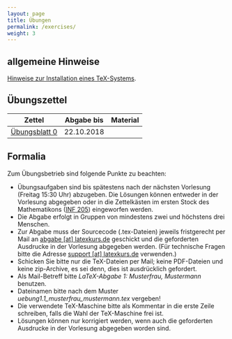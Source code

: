 ```yaml
---
layout: page
title: Übungen
permalink: /exercises/
weight: 3
---
```


## allgemeine Hinweise

[Hinweise zur Installation eines TeX-Systems](./00_texlive_installation.pdf "Installationshinweise").

## Übungszettel

Zettel                                                   | Abgabe bis | Material
---------------------------------------------------------|------------|-------------------------
[Übungsblatt 0](./00_erste_schritte.pdf)                 | 22.10.2018 |

<!--
[Übungsblatt 1](./01_schriften_kodierungen.pdf)          | 29.10.2018 |
[Übungsblatt 2](./02_mathesatz.pdf)                      | 05.11.2018 |
[Übungsblatt 3](./03_tabellen.pdf)                       | 12.11.2018 |
[Übungsblatt 4](./04_masseinheiten.pdf)                  | 19.11.2018 |
[Übungsblatt 5](./05_abbildungen_tikz.pdf)               | 26.11.2018 |
[Übungsblatt 6](./06_diagramme.pdf)                      | 03.12.2018 | [Messwerte](06_messwerte.dat)
[Übungsblatt 7](./07_umfangreiches_dokument.pdf)         | 10.12.2018 | [Projektdateien](07_projekt.zip)
[Übungsblatt 8](./08_bibliographie_mehrsprachigkeit.pdf) | 17.12.2018 |
[Weihnachtsblatt](./weihnachtsblatt.pdf)                 | 07.01.2019 |
[Übungsblatt 9](./09_praesentationen.pdf)                | 14.01.2019 |
[Übungsblatt 10](./10_brief_lebenslauf.pdf) 	         | 21.01.2019 |

-->

## Formalia

Zum Übungsbetrieb sind folgende Punkte zu beachten:

* Übungsaufgaben sind bis spätestens nach der nächsten Vorlesung (Freitag 15:30 Uhr) abzugeben.
  Die Lösungen können entweder in der Vorlesung abgegeben oder in die Zettelkästen im ersten Stock des Mathematikons (<a href="http://osm.org/go/0DwYyjIMU-?m=">INF 205</a>) eingeworfen werden.
* Die Abgabe erfolgt in Gruppen von mindestens zwei und höchstens drei Menschen.
* Zur Abgabe muss der Sourcecode (.tex-Dateien) jeweils fristgerecht per Mail an <a href="mailto:abgabe@latexkurs.de?subject=LaTeX-Abgabe%20:">abgabe [at] latexkurs.de</a> geschickt und die geforderten Ausdrucke in der Vorlesung abgegeben werden.
  (Für technische Fragen bitte die Adresse <a href="mailto:support@latexkurs.de"> support [at] latexkurs.de</a> verwenden.)
* Schicken Sie bitte nur die TeX-Dateien per Mail; keine PDF-Dateien und keine zip-Archive, es sei denn, dies ist ausdrücklich gefordert.
* Als Mail-Betreff bitte _LaTeX-Abgabe 1: Musterfrau, Mustermann_ benutzen.
* Dateinamen bitte nach dem Muster _uebung1.1_musterfrau_mustermann.tex_ vergeben!
* Die verwendete TeX-Maschine bitte als Kommentar in die erste Zeile schreiben, falls die Wahl der TeX-Maschine frei ist.
* Lösungen können nur korrigiert werden, wenn auch die geforderten Ausdrucke in der Vorlesung abgegeben worden sind.
				
